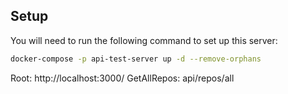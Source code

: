 ## Setup

You will need to run the following command to set up this server:

```sh
docker-compose -p api-test-server up -d --remove-orphans
```
Root: http://localhost:3000/
GetAllRepos: api/repos/all

